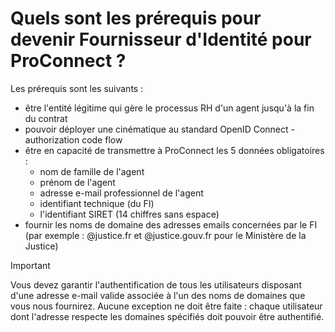 # Quels sont les prérequis pour devenir Fournisseur d'Identité pour ProConnect ?

Les prérequis sont les suivants :
-  être l'entité légitime qui gère le processus RH d'un agent jusqu'à la fin du contrat
- pouvoir déployer une cinématique au standard OpenID Connect - authorization code flow
- être en capacité de transmettre à ProConnect les 5 données obligatoires :
  - nom de famille de l'agent
  - prénom de l'agent
  - adresse e-mail professionnel de l'agent
  - identifiant technique (du FI)
  - l'identifiant SIRET (14 chiffres sans espace)
- fournir les noms de domaine des adresses emails concernées par le FI (par exemple : @justice.fr et @justice.gouv.fr pour le Ministère de la Justice)

> [!IMPORTANT]  
> Vous devez garantir l'authentification de tous les utilisateurs disposant d'une adresse e-mail valide associée à l'un des noms de domaines que vous nous fournirez. Aucune exception ne doit être faite : chaque utilisateur dont l'adresse respecte les domaines spécifiés doit pouvoir être authentifié.

